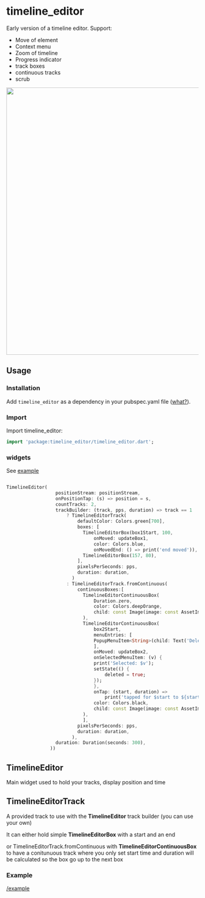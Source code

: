 # timeline_editor

Early version of a timeline editor. Support:
* Move of element
* Context menu
* Zoom of timeline
* Progress indicator
* track boxes
* continuous tracks
* scrub

<img src="https://raw.githubusercontent.com/neckaros/timeline_editor/master/example/demo.gif" height="700" />

## Usage

### Installation

Add `timeline_editor` as a dependency in your pubspec.yaml file ([what?](https://pub.dev/packages/timeline_editor#-installing-tab-)).


### Import

Import timeline_editor:
```dart
import 'package:timeline_editor/timeline_editor.dart';
```

### widgets
See [example](https://github.com/neckaros/timeline_editor/blob/master/example/lib/main.dart)
```dart

TimelineEditor(
                  positionStream: positionStream,
                  onPositionTap: (s) => position = s,
                  countTracks: 2,
                  trackBuilder: (track, pps, duration) => track == 1
                      ? TimelineEditorTrack(
                          defaultColor: Colors.green[700],
                          boxes: [
                            TimelineEditorBox(box1Start, 100,
                                onMoved: updateBox1,
                                color: Colors.blue,
                                onMovedEnd: () => print('end moved')),
                            TimelineEditorBox(157, 80),
                          ],
                          pixelsPerSeconds: pps,
                          duration: duration,
                        )
                      : TimelineEditorTrack.fromContinuous(
                          continuousBoxes:[
                            TimelineEditorContinuousBox(
                                Duration.zero,
                                color: Colors.deepOrange,
                                child: const Image(image: const AssetImage('assets/image2.jpg')),
                            ),
                            TimelineEditorContinuousBox(
                                box2Start,
                                menuEntries: [
                                PopupMenuItem<String>(child: Text('Delete'), value: 'deleted')
                                ],
                                onMoved: updateBox2,
                                onSelectedMenuItem: (v) {
                                print('Selected: $v');
                                setState(() {
                                    deleted = true;
                                });
                                },
                                onTap: (start, duration) =>
                                    print('tapped for $start to ${start + duration}'),
                                color: Colors.black,
                                child: const Image(image: const AssetImage('assets/image.jpg')),
                            ),
                            ],
                          pixelsPerSeconds: pps,
                          duration: duration,
                        ),
                  duration: Duration(seconds: 300),
                ))
```
## TimelineEditor
Main widget used to hold your tracks, display position and time

## TimelineEditorTrack
A provided track to use with the **TimelineEditor** track builder (you can use your own)

It can either hold simple **TimelineEditorBox** with a start and an end

or TimelineEditorTrack.fromContinuous with **TimelineEditorContinuousBox** to have a conitunuous track where you only set start time and duration will be calculated so the box go up to the next box


### Example

[/example](https://github.com/neckaros/timeline_editor/tree/master/example)
